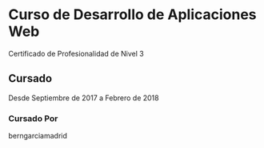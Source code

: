 # Curso de Desarrollo de Aplicaciones Web
Certificado de Profesionalidad de Nivel 3

## Cursado
Desde Septiembre de 2017 a Febrero de 2018

### Cursado Por
berngarciamadrid